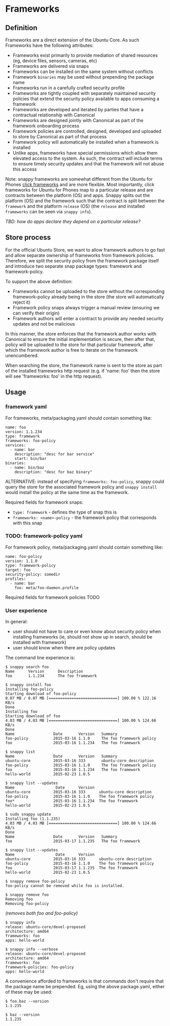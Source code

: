 # Frameworks
## Definition
Frameworks are a direct extension of the Ubuntu Core. As such Frameworks have
the following attributes:

 * Frameworks exist primarily to provide mediation of shared resources (eg,
   device files, sensors, cameras, etc)
 * Frameworks are delivered via snaps
 * Frameworks can be installed on the same system without conflicts
 * Framework `binaries` may be used without prepending the package name
 * Frameworks run in a carefully crafted security profile
 * Frameworks are tightly coupled with separately maintained security policies
   that extend the security policy available to apps consuming a framework
 * Frameworks are developed and iterated by parties that have a contractual
   relationship with Canonical
 * Frameworks are designed jointly with Canonical as part of the framework
   onboarding process
 * Framework policies are controlled, designed, developed and uploaded to store
   by Canonical as part of that process
 * Framework policy will automatically be installed when a framework is installed
 * Unlike apps, frameworks have special permissions which allow them elevated
   access to the system. As such, the contract will include terms to ensure
   timely security updates and that the framework will not abuse this access

Note: snappy frameworks are somewhat different from the Ubuntu for Phones
[click frameworks](https://wiki.ubuntu.com/Click/Frameworks) and are more
flexible. Most importantly, click frameworks for Ubuntu for Phones map to a
particular release and are contracts between the platform (OS) and apps. Snappy
splits out the platform (OS) and the framework such that the contract is split
between the `framework` and the platform `release` (OS) (the `release` and
installed `frameworks` can be seen via `snappy info`).

*TBD: how do apps declare they depend on a particular release?*

## Store process
For the official Ubuntu Store, we want to allow framework authors to go fast
and allow separate ownership of frameworks from framework policies. Therefore,
we split the security policy from the framework package itself and introduce
two separate snap package types: framework and framework-policy.

To support the above definition:

 * Frameworks cannot be uploaded to the store without the corresponding
   framework-policy already being in the store (the store will automatically
   reject it)
 * Framework policy snaps always trigger a manual review (ensuring we can
   verify their origin)
 * Framework authors will enter a contract to provide any needed security
   updates and not be malicious

In this manner, the store enforces that the framework author works with
Canonical to ensure the initial implementation is secure, then after that,
policy will be uploaded to the store for that particular framework, after which
the framework author is free to iterate on the framework unencumbered.

When searching the store, the framework name is sent to the store as part of
the installed frameworks http request (e.g. if 'name: foo' then the store
will see 'frameworks: foo' in the http request).

## Usage
### framework yaml

For frameworks, meta/packaging.yaml should contain something like:

    name: foo
    version: 1.1.234
    type: framework
    frameworks: foo-policy
    services:
      - name: bar
        description: "desc for bar service"
        start: bin/bar
    binaries:
      - name: bin/baz
        description: "desc for baz binary"

ALTERNATIVE: instead of specifying `frameworks: foo-policy`, snappy could
query the store for the associated framework policy and `snappy install` would
install the policy at the same time as the framework.

Required fields for framework snaps:

 * `type: framework` - defines the type of snap this is
 * `frameworks: <name>-policy` - the framework policy that corresponds with
   this snap


### TODO: framework-policy yaml

For framework policy, meta/packaging.yaml should contain something like:

    name: foo-policy
    version: 1.1.0
    type: framework-policy
    target: foo
    security-policy: somedir
    profiles:
      - name: bar
        foo: meta/foo-daemon.profile




Required fields for framework policies
TODO


### User experience

In general:

 * user should not have to care or even know about security policy when
   installing frameworks (ie, should not show up in search, should be installed
   with framework)
 * user should know when there are policy updates

The command line experience is:

    $ snappy search foo
    Name      Version      Description
    foo       1.1.234      The foo framework

    $ snappy install foo
    Installing foo-policy
    Starting download of foo-policy
    0.07 MB / 0.07 MB [==============================] 100.00 % 122.16 KB/s
    Done
    Installing foo
    Starting download of foo
    4.03 MB / 4.03 MB [==============================] 100.00 % 124.66 KB/s
    Done
    Name                 Date       Version   Summary
    foo-policy           2015-03-16 1.1.0     The foo framework policy
    foo                  2015-03-16 1.1.234   The foo framework

    $ snappy list
    Name                 Date       Version   Summary
    ubuntu-core          2015-03-16 333       ubuntu-core description
    foo-policy           2015-03-16 1.1.0     The foo framework policy
    foo                  2015-03-16 1.1.234   The foo framework
    hello-world          2015-02-23 1.0.5

    $ snappy list --updates
    Name                  Date      Version
    ubuntu-core          2015-03-16 333      ubuntu-core description
    foo-policy           2015-03-16 1.1.0    The foo framework policy
    foo*                 2015-03-16 1.1.234  The foo framework
    hello-world          2015-02-23 1.0.5

    $ sudo snappy update
    Installing foo (1.1.235)
    4.03 MB / 4.03 MB [==============================] 100.00 % 124.66 KB/s
    Done
    Name                 Date       Version   Summary
    foo                  2015-03-17 1.1.235   The foo framework

    $ snappy list --updates
    Name                  Date      Version
    ubuntu-core          2015-03-16 333      ubuntu-core description
    foo-policy           2015-03-16 1.1.0    The foo framework policy
    foo                  2015-03-17 1.1.235  The foo framework
    hello-world          2015-02-23 1.0.5

    $ snappy remove foo-policy
    foo-policy cannot be removed while foo is installed.

    $ snappy remove foo
    Removing foo
    Removing foo-policy

_(removes both foo and foo-policy)_

    $ snappy info
    release: ubuntu-core/devel-proposed
    architecture: amd64
    frameworks: foo
    apps: hello-world

    $ snappy info --verbose
    release: ubuntu-core/devel-proposed
    architecture: amd64
    frameworks: foo
    framework-policies: foo-policy
    apps: hello-world

A convenience afforded to frameworks is that commands don't require that the
package name be prepended. Eg, using the above package.yaml, either of these
may be used:

    $ foo.baz --version
    1.1.235

    $ baz --version
    1.1.235





